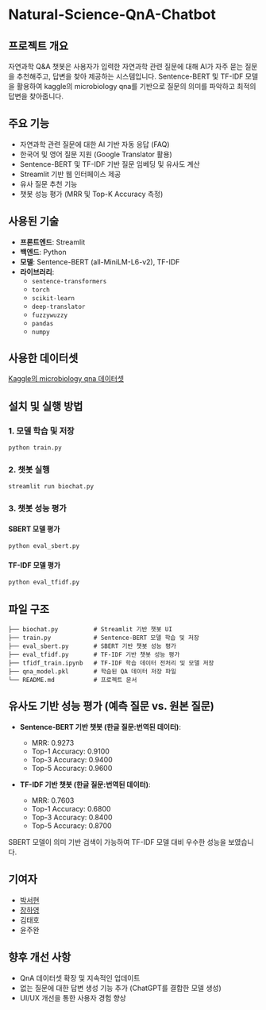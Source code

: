 # Natural-Science-QnA-Chatbot

## 프로젝트 개요
자연과학 Q&amp;A 챗봇은 사용자가 입력한 자연과학 관련 질문에 대해 AI가 자주 묻는 질문을 추천해주고, 답변을 찾아 제공하는 시스템입니다. Sentence-BERT 및 TF-IDF 모델을 활용하여 kaggle의 microbiology qna를 기반으로 질문의 의미를 파악하고 최적의 답변을 찾아줍니다.


## 주요 기능
- 자연과학 관련 질문에 대한 AI 기반 자동 응답 (FAQ)
- 한국어 및 영어 질문 지원 (Google Translator 활용)
- Sentence-BERT 및 TF-IDF 기반 질문 임베딩 및 유사도 계산
- Streamlit 기반 웹 인터페이스 제공
- 유사 질문 추천 기능
- 챗봇 성능 평가 (MRR 및 Top-K Accuracy 측정)

## 사용된 기술
- **프론트엔드**: Streamlit
- **백엔드**: Python
- **모델**: Sentence-BERT (all-MiniLM-L6-v2), TF-IDF
- **라이브러리**:
  - `sentence-transformers`
  - `torch`
  - `scikit-learn`
  - `deep-translator`
  - `fuzzywuzzy`
  - `pandas`
  - `numpy`

## 사용한 데이터셋
[Kaggle의 microbiology qna 데이터셋](https://www.kaggle.com/datasets/moonstone34/microbiology-qna/code)

## 설치 및 실행 방법
### 1. 모델 학습 및 저장
```bash
python train.py
```

### 2. 챗봇 실행
```bash
streamlit run biochat.py
```

### 3. 챗봇 성능 평가
#### SBERT 모델 평가
```bash
python eval_sbert.py
```

#### TF-IDF 모델 평가
```bash
python eval_tfidf.py
```

## 파일 구조
```
├── biochat.py          # Streamlit 기반 챗봇 UI
├── train.py            # Sentence-BERT 모델 학습 및 저장
├── eval_sbert.py       # SBERT 기반 챗봇 성능 평가
├── eval_tfidf.py       # TF-IDF 기반 챗봇 성능 평가
├── tfidf_train.ipynb   # TF-IDF 학습 데이터 전처리 및 모델 저장
├── qna_model.pkl       # 학습된 QA 데이터 저장 파일
└── README.md           # 프로젝트 문서
```

## 유사도 기반 성능 평가 (예측 질문 vs. 원본 질문)
- **Sentence-BERT 기반 챗봇 (한글 질문:번역된 데이터)**:
  - MRR: 0.9273
  - Top-1 Accuracy: 0.9100
  - Top-3 Accuracy: 0.9400
  - Top-5 Accuracy: 0.9600

- **TF-IDF 기반 챗봇 (한글 질문:번역된 데이터)**:
  - MRR: 0.7603
  - Top-1 Accuracy: 0.6800
  - Top-3 Accuracy: 0.8400
  - Top-5 Accuracy: 0.8700

SBERT 모델이 의미 기반 검색이 가능하여 TF-IDF 모델 대비 우수한 성능을 보였습니다.

## 기여자
- [박서현](seohyeoning@gmail.com)
- [장하영](hayoomee1214@gmail.com)
- 김태호
- 윤주완

## 향후 개선 사항
- QnA 데이터셋 확장 및 지속적인 업데이트
- 없는 질문에 대한 답변 생성 기능 추가 (ChatGPT를 결합한 모델 생성)
- UI/UX 개선을 통한 사용자 경험 향상
